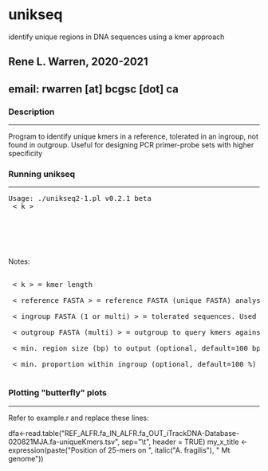 # unikseq
identify unique regions in DNA sequences using a kmer approach

## Rene L. Warren, 2020-2021
## email: rwarren [at] bcgsc [dot] ca


### Description
-----------

Program to identify unique kmers in a reference, tolerated in an ingroup, not found in outgroup. Useful for designing PCR primer-probe sets with higher specificity 

### Running unikseq
-----------

<pre>
Usage: ./unikseq2-1.pl v0.2.1 beta
 < k >
 <reference FASTA>
 <ingroup FASTA (1 or multi)>
 <outgroup FASTA (multi)>
 <min. region size (bp) to output (optional, default=100 bp)>
 <min. proportion within ingroup (optional, default=100 %)>
</pre>

Notes:
<pre>

 < k > = kmer length

 < reference FASTA > = reference FASTA (unique FASTA) analysis is done relative to it

 < ingroup FASTA (1 or multi) > = tolerated sequences. Used to find regions unique to a % (see last option, min. proportion)

 < outgroup FASTA (multi) > = outgroup to query kmers against. Note that input reference and ingroup sequences will be automatically excluded from this set.

 < min. region size (bp) to output (optional, default=100 bp) > = minimum "unique" region size to report.

 < min. proportion within ingroup (optional, default=100 %) > = minimum % to report unique regions. This should be set to 100 to identify regions common among the ingroup but with no equivalent in the outgroup.

</pre>


### Plotting "butterfly" plots
-----------

Refer to example.r and replace these lines:

dfa<-read.table("REF_ALFR.fa_IN_ALFR.fa_OUT_iTrackDNA-Database-020821MJA.fa-uniqueKmers.tsv", sep="\t", header = TRUE)
my_x_title <- expression(paste("Position of 25-mers on ", italic("A. fragilis"), " Mt genome"))




